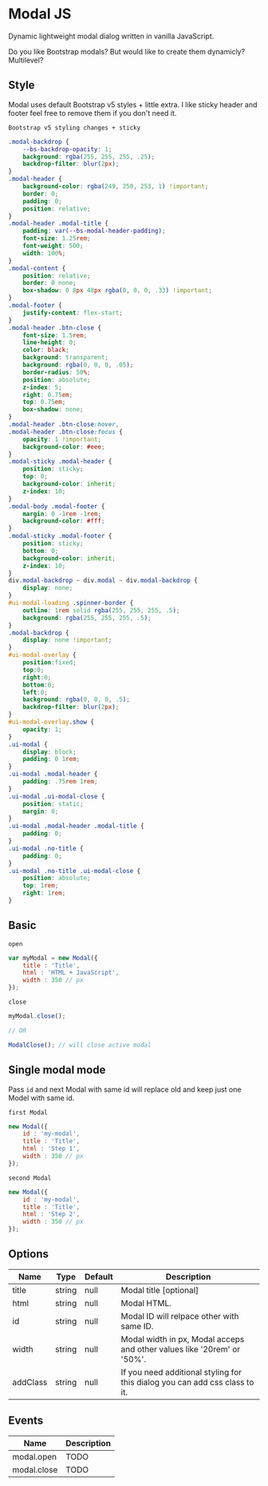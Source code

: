 # Modal JS
Dynamic lightweight modal dialog written in vanilla JavaScript.

Do you like Bootstrap modals? But would like to create them dynamicly? Multilevel?



## Style

Modal uses default Bootstrap v5 styles + little extra. 
I like sticky header and footer feel free to remove them if you don't need it.

`Bootstrap v5 styling changes + sticky`
````css
.modal-backdrop {
	--bs-backdrop-opacity: 1;
	background: rgba(255, 255, 255, .25);
	backdrop-filter: blur(2px);
}
.modal-header {
	background-color: rgba(249, 250, 253, 1) !important;
	border: 0;
	padding: 0;
	position: relative;
}
.modal-header .modal-title {
	padding: var(--bs-modal-header-padding);
	font-size: 1.25rem;
	font-weight: 500;
	width: 100%;
}
.modal-content {
	position: relative;
	border: 0 none;
	box-shadow: 0 8px 48px rgba(0, 0, 0, .33) !important;
}
.modal-footer {
	justify-content: flex-start;
}
.modal-header .btn-close {
	font-size: 1.5rem;
	line-height: 0;
	color: black;
	background: transparent;
	background: rgba(0, 0, 0, .05);
	border-radius: 50%;
	position: absolute;
	z-index: 5;
	right: 0.75em;
	top: 0.75em;
	box-shadow: none;
}
.modal-header .btn-close:hover,
.modal-header .btn-close:focus {
	opacity: 1 !important;
	background-color: #eee;
}
.modal-sticky .modal-header {
	position: sticky;
	top: 0;
	background-color: inherit;
	z-index: 10;
}
.modal-body .modal-footer {
	margin: 0 -1rem -1rem;
	background-color: #fff;
}
.modal-sticky .modal-footer {
	position: sticky;
	bottom: 0;
	background-color: inherit;
	z-index: 10;
}
div.modal-backdrop ~ div.modal ~ div.modal-backdrop {
	display: none;
}
#ui-modal-loading .spinner-border {
	outline: 1rem solid rgba(255, 255, 255, .5);
	background: rgba(255, 255, 255, .5);
}
.modal-backdrop {
	display: none !important;
}
#ui-modal-overlay {
	position:fixed;
	top:0;
	right:0;
	bottom:0;
	left:0;
	background: rgba(0, 0, 0, .5);
	backdrop-filter: blur(2px);
}
#ui-modal-overlay.show {
	opacity: 1;
}
.ui-modal {
	display: block;
	padding: 0 1rem;
}
.ui-modal .modal-header {
	padding: .75rem 1rem;
}
.ui-modal .ui-modal-close {
	position: static;
	margin: 0;
}
.ui-modal .modal-header .modal-title {
	padding: 0;
}
.ui-modal .no-title {
	padding: 0;
}
.ui-modal .no-title .ui-modal-close {
	position: absolute;
	top: 1rem;
	right: 1rem;
}
````

## Basic
`open`
````js
var myModal = new Modal({
	title : 'Title',
	html : 'HTML + JavaScript',
	width : 350 // px
});
````

`close`
````js
myModal.close();

// OR

ModalClose(); // will close active modal
````



## Single modal mode
Pass `id` and next Modal with same id will replace old and keep just one Model with same id.

`first Modal`
````js
new Modal({
	id : 'my-modal',
	title : 'Title',
	html : 'Step 1',
	width : 350 // px
});
````

`second Modal`
````js
new Modal({
	id : 'my-modal',
	title : 'Title',
	html : 'Step 2',
	width : 350 // px
});
````


## Options

| Name | Type | Default | Description |
| ---- | ---- | ------- | ----------- |
| title | string | null | Modal title [optional] |
| html | string | null | Modal HTML. |
| id | string | null | Modal ID will relpace other with same ID. |
| width | string | null | Modal width in px, Modal acceps and other values like '20rem' or '50%'. |
| addClass | string | null | If you need additional styling for this dialog you can add css class to it. |

## Events

| Name | Description |
| ---- | ----------- |
| modal.open | TODO |
| modal.close | TODO |

